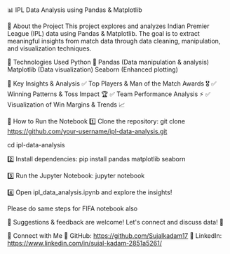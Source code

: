 📊 IPL Data Analysis using Pandas & Matplotlib

🏏 About the Project
This project explores and analyzes Indian Premier League (IPL) data using Pandas & Matplotlib. The goal is to extract meaningful insights from match data through data cleaning, manipulation, and visualization techniques.

🔹 Technologies Used
Python 🐍
Pandas (Data manipulation & analysis)
Matplotlib (Data visualization)
Seaborn (Enhanced plotting)

📌 Key Insights & Analysis
✅ Top Players & Man of the Match Awards 🎖️
✅ Winning Patterns & Toss Impact 🏆
✅ Team Performance Analysis ⚡
✅ Visualization of Win Margins & Trends 📈

🚀 How to Run the Notebook
1️⃣ Clone the repository:
git clone https://github.com/your-username/ipl-data-analysis.git

cd ipl-data-analysis

2️⃣ Install dependencies:
pip install pandas matplotlib seaborn

3️⃣ Run the Jupyter Notebook:
jupyter notebook

4️⃣ Open ipl_data_analysis.ipynb and explore the insights!

Please do same steps for FIFA notebook also 

📢 Suggestions & feedback are welcome! Let's connect and discuss data! 🚀

🔗 Connect with Me
📌 GitHub: https://github.com/Sujalkadam17
📌 LinkedIn: https://www.linkedin.com/in/sujal-kadam-2851a5261/
